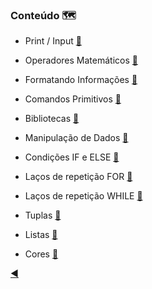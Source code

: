 ### Conteúdo :world_map:

* Print / Input [:link:](https://github.com/duartecgustavo/Python-Progress/blob/master/conteudo/1.0-print-input.md)

* Operadores Matemáticos [:link:](https://github.com/duartecgustavo/Python-Progress/blob/master/conteudo/1.1-operadores.md)

* Formatando Informações [:link:](https://github.com/duartecgustavo/Python-Progress/blob/master/conteudo/1.2-format-infos.md)

* Comandos Primitivos [:link:](https://github.com/duartecgustavo/Python-Progress/blob/master/conteudo/1.3-comandos-primitivos.md)

* Bibliotecas [:link:](https://github.com/duartecgustavo/Python-Progress/blob/master/conteudo/1.4-bibliotecas.md)

* Manipulação de Dados [:link:](https://github.com/duartecgustavo/Python-Progress/blob/master/conteudo/1.5-analise-de-dados.md)

* Condições IF e ELSE [:link:](https://github.com/duartecgustavo/Python-Progress/blob/master/conteudo/1.6-condi%C3%A7%C3%B5es-if-else.md)

* Laços de repetição FOR [:link:](https://github.com/duartecgustavo/Python-Progress/blob/master/conteudo/2.0-la%C3%A7o-for.md)

* Laços de repetição WHILE [:link:](https://github.com/duartecgustavo/Python-Progress/blob/master/conteudo/2.1-la%C3%A7o-while.md)

* Tuplas [:link:](https://github.com/duartecgustavo/Python-Progress/blob/master/conteudo/3-tuplas.md)

* Listas [:link:](https://github.com/duartecgustavo/Python-Progress/blob/master/conteudo/3.1-listas.md)

* Cores [:art:](https://github.com/duartecgustavo/Python-Progress/blob/master/conteudo/EXTRA%20-%20CORES.md)

[:arrow_backward:](https://github.com/duartecgustavo/Python-Progress)
